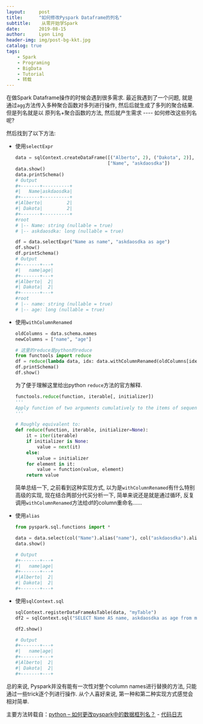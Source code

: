 ```yaml
---
layout:     post
title:      "如何修改Pyspark Dataframe的列名"
subtitle:    从零开始学Spark
date:       2019-08-15
author:     Lyon Ling
header-img: img/post-bg-kkt.jpg
catalog: true
tags:
    - Spark
    - Programing 
    - BigData
	- Tutorial
	- 转载
---
```


在做Spark Dataframe操作的时候会遇到很多需求. 最近我遇到了一个问题, 就是通过`agg`方法传入多种聚合函数对多列进行操作, 然后后就生成了多列的聚合结果. 但是列名就是以 原列名+聚合函数的方法, 然后就产生需求 ---- 如何修改这些列名呢?

然后找到了以下方法:

* 使用`selectExpr`

  ```python
  data = sqlContext.createDataFrame([("Alberto", 2), ("Dakota", 2)], 
                                    ["Name", "askdaosdka"])
  data.show()
  data.printSchema()
  # Output
  #+-------+----------+
  #|   Name|askdaosdka|
  #+-------+----------+
  #|Alberto|         2|
  #| Dakota|         2|
  #+-------+----------+
  #root
  # |-- Name: string (nullable = true)
  # |-- askdaosdka: long (nullable = true)
  
  df = data.selectExpr("Name as name", "askdaosdka as age")
  df.show()
  df.printSchema()
  # Output
  #+-------+---+
  #|   name|age|
  #+-------+---+
  #|Alberto|  2|
  #| Dakota|  2|
  #+-------+---+
  #root
  # |-- name: string (nullable = true)
  # |-- age: long (nullable = true)
  ```

* 使用`withColumnRenamed`

  ```python
  oldColumns = data.schema.names
  newColumns = ["name", "age"]
  
  # 这里的reduce是python的reduce
  from functools import reduce
  df = reduce(lambda data, idx: data.withColumnRenamed(oldColumns[idx], newColumns[idx]), range(len(oldColumns)), data)
  df.printSchema()
  df.show()
  ```

  为了便于理解这里给出python `reduce`方法的官方解释.

  ```python
  functools.reduce(function, iterable[, initializer])
  '''
  Apply function of two arguments cumulatively to the items of sequence, from left to right, so as to reduce the sequence to a single value. 
  '''
  
  # Roughly equivalent to:
  def reduce(function, iterable, initializer=None):
      it = iter(iterable)
      if initializer is None:
          value = next(it)
      else:
          value = initializer
      for element in it:
          value = function(value, element)
      return value
  ```

  简单总结一下, 之前看到这种实现方式, 以为是`withColumnRenamed`有什么特别高级的实现, 现在结合两部分代买分析一下, 简单来说还是就是通过循环, 反复调用`withColumnRenamed`方法给df的column重命名......

* 使用`alias`

  ```python
  from pyspark.sql.functions import *
  
  data = data.select(col("Name").alias("name"), col("askdaosdka").alias("age"))
  data.show()
  
  # Output
  #+-------+---+
  #|   name|age|
  #+-------+---+
  #|Alberto|  2|
  #| Dakota|  2|
  #+-------+---+
  ```

* 使用`sqlContext.sql`

  ```python
  sqlContext.registerDataFrameAsTable(data, "myTable")
  df2 = sqlContext.sql("SELECT Name AS name, askdaosdka as age from myTable")
  
  df2.show()
  
  # Output
  #+-------+---+
  #|   name|age|
  #+-------+---+
  #|Alberto|  2|
  #| Dakota|  2|
  #+-------+---+
  ```

总的来说, Pyspark并没有能有一次性对整个column names进行替换的方法, 只能通过一些trick逐个列进行操作. 从个人喜好来说, 第一种和第二种实现方式感觉会相对简单.

主要方法转载自：[python – 如何更改pyspark中的数据框列名？](https://codeday.me/bug/20180407/150940.html) - [代码日志](https://codeday.me/)